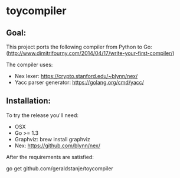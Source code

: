 # toycompiler

## Goal:

This project ports the following compiler from Python to Go:
(http://www.dimitrifourny.com/2014/04/17/write-your-first-compiler/)

The compiler uses:

- Nex lexer: https://crypto.stanford.edu/~blynn/nex/
- Yacc parser generator: https://golang.org/cmd/yacc/

## Installation:

To try the release you'll need:

* OSX
* Go >= 1.3
* Graphviz: brew install graphviz
* Nex: https://github.com/blynn/nex/

After the requirements are satisfied:

  go get github.com/geraldstanje/toycompiler